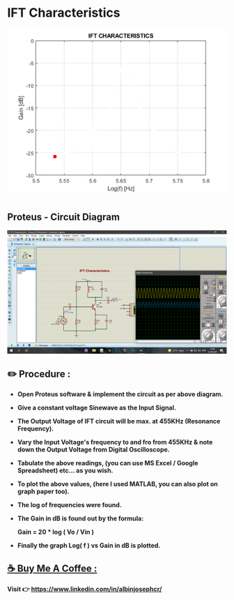 # IFT Characteristics

<img src="./Images/IFT.gif"/>

# 

## Proteus - Circuit Diagram

<img src="./Images/IFT_Characteristics.png"/>



## ✏️ Procedure :

- **Open Proteus software & implement the circuit as per above diagram.**

- **Give a constant voltage Sinewave as the Input Signal.**

- **The Output Voltage of IFT circuit will be max. at 455KHz (Resonance Frequency).**

- **Vary the Input Voltage's frequency to and fro from 455KHz & note down the Output Voltage from Digital Oscilloscope.**

- **Tabulate the above readings, (you can use MS Excel / Google Spreadsheet) etc... as you wish.**

- **To plot the above values, (here I used MATLAB, you can also plot on graph paper too).**

- **The log of frequencies were found.**

- **The Gain in dB is found out by the formula:** 
 
     **Gain = 20 * log ( Vo / Vin )**
  

- **Finally the graph Log( f ) vs Gain in dB is plotted.**

  

## <u>☕ Buy Me A Coffee :</u>

**Visit 👉 https://www.linkedin.com/in/albinjosephcr/**

